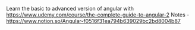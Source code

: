 Learn the basic to advanced version of angular with https://www.udemy.com/course/the-complete-guide-to-angular-2
Notes - https://www.notion.so/Angular-f0516f31ea794b639029bc2bd8004b87